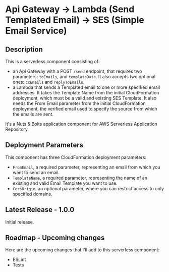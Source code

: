
# Api Gateway -> Lambda (Send Templated Email) -> SES (Simple Email Service)

## Description

This is a serverless component consisting of:

- an Api Gateway with a POST `/send` endpoint, that requires two parameters: `toEmails`, and `templateData`. It also accepts two optional ones: `ccEmails` and `replyToEmails`.
- a Lambda that sends a Templated email to one or more specified email addresses. It takes the Template Name from the initial CloudFormation deployment, which must be a valid and existing SES Template. It also needs the From Email parameter from the initial CloudFormation deployment, the verified email used to specify the source from which the emails are sent.

It's a Nuts & Bolts application component for AWS Serverless Application Repository.

## Deployment Parameters

This component has three CloudFormation deployment parameters:

- `FromEmail`, a required parameter, representing an email from which you want to send an email.
- `TemplateName`, a required parameter, representing the name of an existing and valid Email Template you want to use.
- `CorsOrigin`, an optional parameter, where you can restrict access to only specified domains.

## Latest Release - 1.0.0

Initial release.

## Roadmap - Upcoming changes

Here are the upcoming changes that I'll add to this serverless component:

- ESLint
- Tests